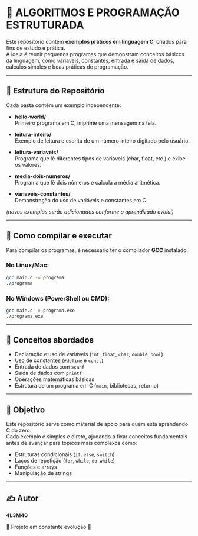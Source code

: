 # 📘 ALGORITMOS E PROGRAMAÇÃO ESTRUTURADA

Este repositório contém **exemplos práticos em linguagem C**, criados para fins de estudo e prática.  
A ideia é reunir pequenos programas que demonstram conceitos básicos da linguagem, como variáveis, constantes, entrada e saída de dados, cálculos simples e boas práticas de programação.

---

## 📂 Estrutura do Repositório

Cada pasta contém um exemplo independente:

- **hello-world/**  
  Primeiro programa em C, imprime uma mensagem na tela.

- **leitura-inteiro/**  
  Exemplo de leitura e escrita de um número inteiro digitado pelo usuário.

- **leitura-variaveis/**  
  Programa que lê diferentes tipos de variáveis (char, float, etc.) e exibe os valores.

- **media-dois-numeros/**  
  Programa que lê dois números e calcula a média aritmética.

- **variaveis-constantes/**  
  Demonstração do uso de variáveis e constantes em C.

*(novos exemplos serão adicionados conforme o aprendizado evolui)*

---

## 🚀 Como compilar e executar

Para compilar os programas, é necessário ter o compilador **GCC** instalado.  

### No **Linux/Mac**:
```bash
gcc main.c -o programa
./programa
```

### No **Windows (PowerShell ou CMD)**:
```bash
gcc main.c -o programa.exe
./programa.exe
```

---

## 📘 Conceitos abordados

- Declaração e uso de variáveis (`int`, `float`, `char`, `double`, `bool`)
- Uso de constantes (`#define` e `const`)
- Entrada de dados com `scanf`
- Saída de dados com `printf`
- Operações matemáticas básicas
- Estrutura de um programa em C (`main`, bibliotecas, retorno)

---

## 🎯 Objetivo

Este repositório serve como material de apoio para quem está aprendendo C do zero.  
Cada exemplo é simples e direto, ajudando a fixar conceitos fundamentais antes de avançar para tópicos mais complexos como:

- Estruturas condicionais (`if`, `else`, `switch`)
- Laços de repetição (`for`, `while`, `do while`)
- Funções e arrays
- Manipulação de strings

---

## ✍️ Autor
**4L3M40**

📅 Projeto em constante evolução 🚀
